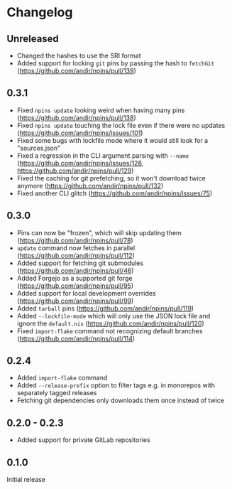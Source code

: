 # Changelog

## Unreleased

- Changed the hashes to use the SRI format
- Added support for locking `git` pins by passing the hash to `fetchGit` (https://github.com/andir/npins/pull/139)

## 0.3.1

- Fixed `npins update` looking weird when having many pins (https://github.com/andir/npins/pull/138)
- Fixed `npins update` touching the lock file even if there were no updates (https://github.com/andir/npins/issues/101)
- Fixed some bugs with lockfile mode where it would still look for a "sources.json"
- Fixed a regression in the CLI argument parsing with `--name` (https://github.com/andir/npins/issues/128, https://github.com/andir/npins/pull/129)
- Fixed the caching for git prefetching, so it won't download twice anymore (https://github.com/andir/npins/pull/132)
- Fixed another CLI glitch (https://github.com/andir/npins/issues/75)

## 0.3.0

- Pins can now be "frozen", which will skip updating them (https://github.com/andir/npins/pull/78)
- `update` command now fetches in parallel (https://github.com/andir/npins/pull/112)
- Added support for fetching git submodules (https://github.com/andir/npins/pull/46)
- Added Forgejo as a supported git forge (https://github.com/andir/npins/pull/95)
- Added support for local development overrides (https://github.com/andir/npins/pull/99)
- Added `tarball` pins (https://github.com/andir/npins/pull/119)
- Added `--lockfile-mode` which will only use the JSON lock file and ignore the `default.nix` (https://github.com/andir/npins/pull/120)
- Fixed `import-flake` command not recognizing default branches (https://github.com/andir/npins/pull/114)

## 0.2.4

- Added `import-flake` command
- Added `--release-prefix` option to filter tags e.g. in monorepos with separately tagged releases
- Fetching git dependencies only downloads them once instead of twice

## 0.2.0 - 0.2.3

- Added support for private GitLab repositories

## 0.1.0

Initial release
